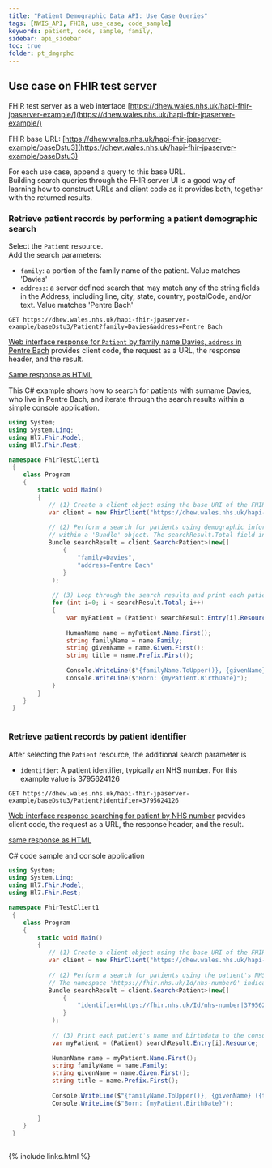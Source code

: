 ```yaml
---
title: "Patient Demographic Data API: Use Case Queries"
tags: [NWIS_API, FHIR, use_case, code_sample]
keywords: patient, code, sample, family, 
sidebar: api_sidebar
toc: true
folder: pt_dmgrphc
---
```


## Use case on FHIR test server 

FHIR test server as a web interface [https://dhew.wales.nhs.uk/hapi-fhir-jpaserver-example/](https://dhew.wales.nhs.uk/hapi-fhir-jpaserver-example/) 

FHIR base URL: [https://dhew.wales.nhs.uk/hapi-fhir-jpaserver-example/baseDstu3](https://dhew.wales.nhs.uk/hapi-fhir-jpaserver-example/baseDstu3)

For each use case, append a query to this base URL.  
Building search queries through the FHIR server UI is a good way of learning how to construct URLs and client code as it provides both, together with the returned results.

### Retrieve patient records by performing a patient demographic search

Select the `Patient` resource.  
Add the search parameters:  
* `family`: a portion of the family name of the patient. Value matches 'Davies'
* `address`: a server defined search that may match any of the string fields in the Address, including line, city, state, country, postalCode, and/or text. Value matches 'Pentre Bach'

````
GET https://dhew.wales.nhs.uk/hapi-fhir-jpaserver-example/baseDstu3/Patient?family=Davies&address=Pentre Bach

````

[Web interface response for `Patient` by family name Davies, `address` in Pentre Bach](https://dhew.wales.nhs.uk/hapi-fhir-jpaserver-example/search?serverId=home&_summary=&resource=Patient&param.0.qualifier=&param.0.0=Davies&param.0.name=family&param.0.type=string&param.1.qualifier=&param.1.0=Pentre+Bach&param.1.name=address&param.1.type=string&sort_by=&sort_direction=&resource-search-limit=&pretty=) provides client code, the request as a URL, the response header, and the result.

[Same response as HTML](https://dhew.wales.nhs.uk/hapi-fhir-jpaserver-example/baseDstu3/Patient?family=davies&address=pentre%20bach&_format=html/xml)

This C# example shows how to search for patients with surname Davies, who live in Pentre
Bach, and iterate through the search results within a simple console application.

````c#
using System;
using System.Linq;
using Hl7.Fhir.Model;
using Hl7.Fhir.Rest;

namespace FhirTestClient1
 {
    class Program
    {
        static void Main()
        {
           // (1) Create a client object using the base URI of the FHIR API
           var client = new FhirClient("https://dhew.wales.nhs.uk/hapi-fhir-jpaserver-example/baseDstu3");
           
           // (2) Perform a search for patients using demographic information. Search results are contained
           // within a 'Bundle' object. The searchResult.Total field indicates the number of results returned
           Bundle searchResult = client.Search<Patient>(new[]
               {
                   "family=Davies",
                   "address=Pentre Bach"
               }
            );
            
            // (3) Loop through the search results and print each patient's name and birthdata to the console
            for (int i=0; i < searchResult.Total; i++)
            {
                var myPatient = (Patient) searchResult.Entry[i].Resource;
                
                HumanName name = myPatient.Name.First();
                string familyName = name.Family;
                string givenName = name.Given.First();
                string title = name.Prefix.First();
                
                Console.WriteLine($"{familyName.ToUpper()}, {givenName} ({title});
                Console.WriteLine($"Born: {myPatient.BirthDate}");
            }
        }
    }
 } 
 
````


### Retrieve patient records by patient identifier

After selecting the `Patient` resource, the additional search parameter is

* `identifier`: A patient identifier, typically an NHS number. For this example value is 3795624126

````
GET https://dhew.wales.nhs.uk/hapi-fhir-jpaserver-example/baseDstu3/Patient?identifier=3795624126
````

[Web interface response searching for patient by NHS number](https://dhew.wales.nhs.uk/hapi-fhir-jpaserver-example/search?serverId=home&pretty=false&resource=Patient&param.0.0=&param.0.1=3795624126&param.0.name=identifier&param.0.type=token&sort_by=&sort_direction=&resource-search-limit=) provides client code, the request as a URL, the response header, and the result.

[same response as HTML](https://dhew.wales.nhs.uk/hapi-fhir-jpaserver-example/baseDstu3/Patient?identifier=3795624126)


C# code sample and console application

````c#
using System;
using System.Linq;
using Hl7.Fhir.Model;
using Hl7.Fhir.Rest;

namespace FhirTestClient1
 {
    class Program
    {
        static void Main()
        {
           // (1) Create a client object using the base URI of the FHIR API
           var client = new FhirClient("https://dhew.wales.nhs.uk/hapi-fhir-jpaserver-example/baseDstu3");
           
           // (2) Perform a search for patients using the patient's NHS number. 
           // The namespace 'https://fhir.nhs.uk/Id/nhs-number0' indicates an NHS number identifier
           Bundle searchResult = client.Search<Patient>(new[]
               {
                   "identifier=https://fhir.nhs.uk/Id/nhs-number|3795624126",
               }
            );
            
            // (3) Print each patient's name and birthdata to the console
            var myPatient = (Patient) searchResult.Entry[i].Resource;
                
            HumanName name = myPatient.Name.First();
            string familyName = name.Family;
            string givenName = name.Given.First();
            string title = name.Prefix.First();
                
            Console.WriteLine($"{familyName.ToUpper()}, {givenName} ({title});
            Console.WriteLine($"Born: {myPatient.BirthDate}");
            
        }
    }
 } 
 
````

{% include links.html %}